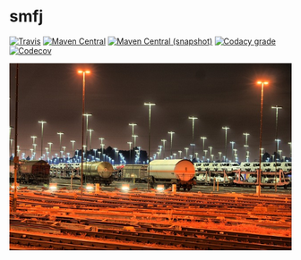smfj
===

[![Travis](https://img.shields.io/travis/io7m/smf.png?style=flat-square)](https://travis-ci.org/io7m/smf)
[![Maven Central](https://img.shields.io/maven-central/v/com.io7m.smf/com.io7m.smf.png?style=flat-square)](http://search.maven.org/#search%7Cga%7C1%7Cg%3A%22com.io7m.smf%22)
[![Maven Central (snapshot)](https://img.shields.io/nexus/s/https/oss.sonatype.org/com.io7m.smf/com.io7m.smf.svg?style=flat-square)](https://oss.sonatype.org/content/repositories/snapshots/com/io7m/smf/)
[![Codacy grade](https://img.shields.io/codacy/grade/a7ba30b8044e40839aa5b526cf02bb11.png?style=flat-square)](https://www.codacy.com/app/github_79/smf)
[![Codecov](https://img.shields.io/codecov/c/github/io7m/smf.png?style=flat-square)](https://codecov.io/gh/io7m/smf)

![smf](./src/site/resources/smf.jpg?raw=true)

